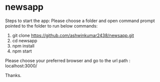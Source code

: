 # newsapp

Steps to start the app:
Please choose a folder and open command prompt pointed to the folder to run below commands: 
1. git clone https://github.com/ashwinkumar2438/newsapp.git
2. cd newsapp
3. npm install 
4. npm start 

Please choose your preferred browser and go to the url path : localhost:3000/

Thanks. 
